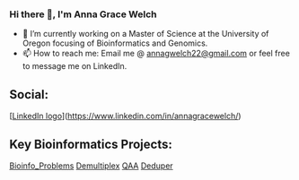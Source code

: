 ### Hi there 👋, I'm Anna Grace Welch

- 🔭 I’m currently working on a Master of Science at the University of Oregon focusing of Bioinformatics and Genomics. 
- 📫 How to reach me: Email me @ annagwelch22@gmail.com or feel free to message me on LinkedIn.

## Social: 

[[LinkedIn logo](https://github.com/AnnaGraceWelch/AnnaGraceWelch/assets/104738280/f3c10917-3f7b-4ef8-827d-e3c941a64231)](https://www.linkedin.com/in/annagracewelch/)

## Key Bioinformatics Projects:

[Bioinfo_Problems](https://github.com/AnnaGraceWelch/Bioinfo_Problems)
[Demultiplex](https://github.com/AnnaGraceWelch/Demultiplex)
[QAA](https://github.com/AnnaGraceWelch/QAA)
[Deduper](https://github.com/AnnaGraceWelch/Deduper-AnnaGraceWelch)

<!--
**AnnaGraceWelch/AnnaGraceWelch** is a ✨ _special_ ✨ repository because its `README.md` (this file) appears on your GitHub profile.

Here are some ideas to get you started:

- 🔭 I’m currently working on a Master of Science at the University of Oregon focusing of Bioinformatics and Genomics. 
- 📫 How to reach me: Email me @ annagwelch22@gmail.com or feel free to message me on LinkedIn.

-->
